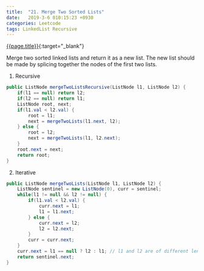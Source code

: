```yaml
---
title:  "21. Merge Two Sorted Lists"
date:   2019-3-6 010:15:23 +0930
categories: Leetcode
tags: LinkedList Recursive
---
```


[{{page.title}}](https://leetcode.com/problems/merge-two-sorted-lists/){:target="_blank"}

Merge two sorted linked lists and return it as a new list. The new list should be made by splicing together the nodes of the first two lists.

1. Recursive

```java
public ListNode mergeTwoListsRecursive(ListNode l1, ListNode l2) {
    if(l1 == null) return l2;
    if(l2 == null) return l1;
    ListNode root, next;
    if(l1.val < l2.val) {
        root = l1;
        next = mergeTwoLists(l1.next, l2);
    } else {
        root = l2;
        next = mergeTwoLists(l1, l2.next);
    }
    root.next = next;
    return root;
}
```
2. Iterative

```java
public ListNode mergeTwoLists(ListNode l1, ListNode l2) {
    ListNode sentinel = new ListNode(0), curr = sentinel;
    while(l1 != null && l2 != null) {
        if(l1.val < l2.val) {
            curr.next = l1;
            l1 = l1.next;
        } else {
            curr.next = l2;
            l2 = l2.next;
        }
        curr = curr.next;
    }
    curr.next = l1 == null ? l2 : l1; // l1 and l2 are of different length
    return sentinel.next;
}
```
